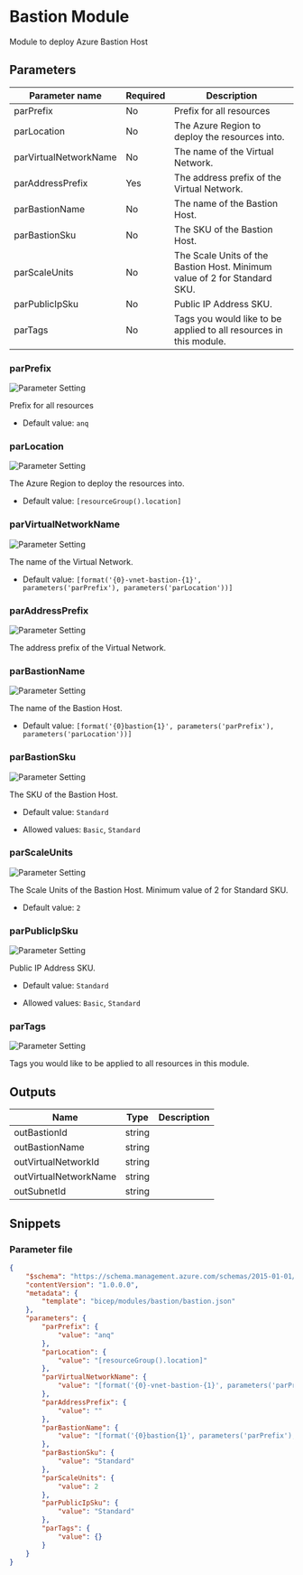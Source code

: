 # Bastion Module 

Module to deploy Azure Bastion Host

## Parameters

Parameter name | Required | Description
-------------- | -------- | -----------
parPrefix      | No       | Prefix for all resources
parLocation    | No       | The Azure Region to deploy the resources into.
parVirtualNetworkName | No       | The name of the Virtual Network.
parAddressPrefix | Yes      | The address prefix of the Virtual Network.
parBastionName | No       | The name of the Bastion Host.
parBastionSku  | No       | The SKU of the Bastion Host.
parScaleUnits  | No       | The Scale Units of the Bastion Host. Minimum value of 2 for Standard SKU.
parPublicIpSku | No       | Public IP Address SKU.
parTags        | No       | Tags you would like to be applied to all resources in this module.

### parPrefix

![Parameter Setting](https://img.shields.io/badge/parameter-optional-green?style=flat-square)

Prefix for all resources

- Default value: `anq`

### parLocation

![Parameter Setting](https://img.shields.io/badge/parameter-optional-green?style=flat-square)

The Azure Region to deploy the resources into.

- Default value: `[resourceGroup().location]`

### parVirtualNetworkName

![Parameter Setting](https://img.shields.io/badge/parameter-optional-green?style=flat-square)

The name of the Virtual Network.

- Default value: `[format('{0}-vnet-bastion-{1}', parameters('parPrefix'), parameters('parLocation'))]`

### parAddressPrefix

![Parameter Setting](https://img.shields.io/badge/parameter-required-orange?style=flat-square)

The address prefix of the Virtual Network.

### parBastionName

![Parameter Setting](https://img.shields.io/badge/parameter-optional-green?style=flat-square)

The name of the Bastion Host.

- Default value: `[format('{0}bastion{1}', parameters('parPrefix'), parameters('parLocation'))]`

### parBastionSku

![Parameter Setting](https://img.shields.io/badge/parameter-optional-green?style=flat-square)

The SKU of the Bastion Host.

- Default value: `Standard`

- Allowed values: `Basic`, `Standard`

### parScaleUnits

![Parameter Setting](https://img.shields.io/badge/parameter-optional-green?style=flat-square)

The Scale Units of the Bastion Host. Minimum value of 2 for Standard SKU.

- Default value: `2`

### parPublicIpSku

![Parameter Setting](https://img.shields.io/badge/parameter-optional-green?style=flat-square)

Public IP Address SKU.

- Default value: `Standard`

- Allowed values: `Basic`, `Standard`

### parTags

![Parameter Setting](https://img.shields.io/badge/parameter-optional-green?style=flat-square)

Tags you would like to be applied to all resources in this module.

## Outputs

Name | Type | Description
---- | ---- | -----------
outBastionId | string |
outBastionName | string |
outVirtualNetworkId | string |
outVirtualNetworkName | string |
outSubnetId | string |

## Snippets

### Parameter file

```json
{
    "$schema": "https://schema.management.azure.com/schemas/2015-01-01/deploymentParameters.json#",
    "contentVersion": "1.0.0.0",
    "metadata": {
        "template": "bicep/modules/bastion/bastion.json"
    },
    "parameters": {
        "parPrefix": {
            "value": "anq"
        },
        "parLocation": {
            "value": "[resourceGroup().location]"
        },
        "parVirtualNetworkName": {
            "value": "[format('{0}-vnet-bastion-{1}', parameters('parPrefix'), parameters('parLocation'))]"
        },
        "parAddressPrefix": {
            "value": ""
        },
        "parBastionName": {
            "value": "[format('{0}bastion{1}', parameters('parPrefix'), parameters('parLocation'))]"
        },
        "parBastionSku": {
            "value": "Standard"
        },
        "parScaleUnits": {
            "value": 2
        },
        "parPublicIpSku": {
            "value": "Standard"
        },
        "parTags": {
            "value": {}
        }
    }
}
```
